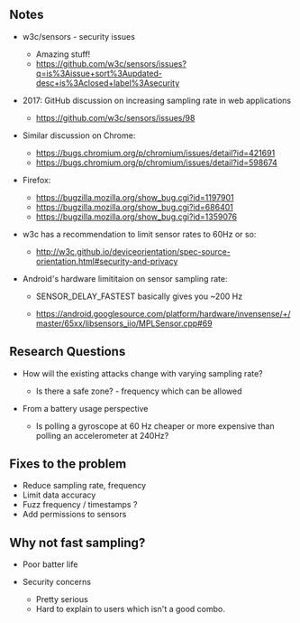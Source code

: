 
## Notes

* w3c/sensors - security issues
    - Amazing stuff!
    - https://github.com/w3c/sensors/issues?q=is%3Aissue+sort%3Aupdated-desc+is%3Aclosed+label%3Asecurity

* 2017: GitHub discussion on increasing sampling rate in web applications
    - https://github.com/w3c/sensors/issues/98

* Similar discussion on Chrome:
    - https://bugs.chromium.org/p/chromium/issues/detail?id=421691
    - https://bugs.chromium.org/p/chromium/issues/detail?id=598674

* Firefox:
    - https://bugzilla.mozilla.org/show_bug.cgi?id=1197901
    - https://bugzilla.mozilla.org/show_bug.cgi?id=686401
    - https://bugzilla.mozilla.org/show_bug.cgi?id=1359076

* w3c has a recommendation to limit sensor rates to 60Hz or so:
    - http://w3c.github.io/deviceorientation/spec-source-orientation.html#security-and-privacy

* Android's hardware limititaion on sensor sampling rate:
    
    - SENSOR_DELAY_FASTEST basically gives you ~200 Hz

    - https://android.googlesource.com/platform/hardware/invensense/+/master/65xx/libsensors_iio/MPLSensor.cpp#69

## Research Questions

* How will the existing attacks change with varying sampling rate?
    - Is there a safe zone? - frequency which can be allowed

* From a battery usage perspective
    - Is polling a gyroscope at 60 Hz cheaper or more expensive than polling an accelerometer at 240Hz?

## Fixes to the problem

* Reduce sampling rate, frequency
* Limit data accuracy
* Fuzz frequency / timestamps ?
* Add permissions to sensors

## Why not fast sampling?

* Poor batter life

* Security concerns 
    - Pretty serious 
    - Hard to explain to users which isn't a good combo.
